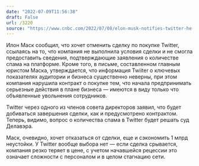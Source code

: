 ```yaml
---
date: "2022-07-09T11:56:38"
draft: False
url: /3220
source: "https://www.cnbc.com/2022/07/08/elon-musk-notifies-twitter-he-is-terminating-deal.html"
---
```


Илон Маск сообщил, что хочет отменить сделку по покупке Twitter, ссылаясь на то, что компания не выполнила условия сделки и не смогла предоставить сведения, подтверждающие заявления о количестве спама на платформе. Кроме того, в письме, составленном главным юристом Маска, утверждается, что информация Twiiter о ключевых показателях аудитории и бизнеса существенно неверны, при этом компания нарушила контракт о покупке тем, что начала предпринимать серьезные действия в плане бизнеса — имеются в виду только что объявленные увольнения сотрудников.

Twitter через одного из членов совета директоров заявил, что будет добиваться завершения сделки, как и предусмотрено контрактом. Теперь, видимо, вопрос о количества спама в Twitter будет решать суд Делавэра.

Маск, очевидно, хочет отказаться от сделки, еще и сэкономить 1 млрд неустойки. У Twitter вообще выбора нет — если сделка срывается, компания резко теряет в цене, с учетом начавшейся рецессии это означает сложности с персоналом и в целом стагнацию сети.
